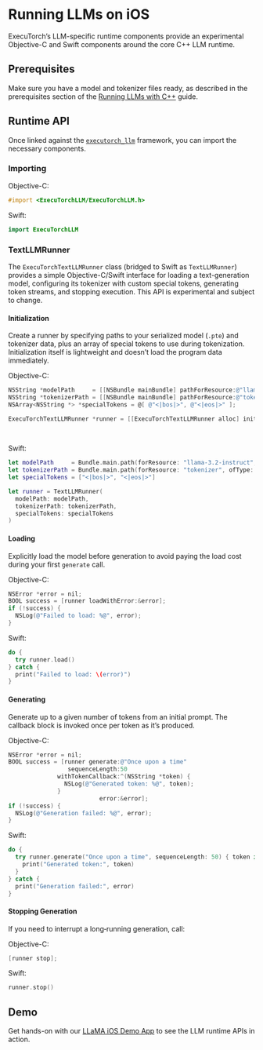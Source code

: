 # Running LLMs on iOS

ExecuTorch’s LLM-specific runtime components provide an experimental Objective-C and Swift components around the core C++ LLM runtime.

## Prerequisites

Make sure you have a model and tokenizer files ready, as described in the prerequisites section of the [Running LLMs with C++](run-with-c-plus-plus.md) guide.

## Runtime API

Once linked against the [`executorch_llm`](../using-executorch-ios.md) framework, you can import the necessary components.

### Importing

Objective-C:
```objectivec
#import <ExecuTorchLLM/ExecuTorchLLM.h>
```

Swift:
```swift
import ExecuTorchLLM
```

### TextLLMRunner

The `ExecuTorchTextLLMRunner` class (bridged to Swift as `TextLLMRunner`) provides a simple Objective-C/Swift interface for loading a text-generation model, configuring its tokenizer with custom special tokens, generating token streams, and stopping execution.
This API is experimental and subject to change.

#### Initialization

Create a runner by specifying paths to your serialized model (`.pte`) and tokenizer data, plus an array of special tokens to use during tokenization.
Initialization itself is lightweight and doesn’t load the program data immediately.

Objective-C:
```objectivec
NSString *modelPath     = [[NSBundle mainBundle] pathForResource:@"llama-3.2-instruct" ofType:@"pte"];
NSString *tokenizerPath = [[NSBundle mainBundle] pathForResource:@"tokenizer" ofType:@"model"];
NSArray<NSString *> *specialTokens = @[ @"<|bos|>", @"<|eos|>" ];

ExecuTorchTextLLMRunner *runner = [[ExecuTorchTextLLMRunner alloc] initWithModelPath:modelPath
                                                                       tokenizerPath:tokenizerPath
                                                                       specialTokens:specialTokens];
```

Swift:
```swift
let modelPath     = Bundle.main.path(forResource: "llama-3.2-instruct", ofType: "pte")!
let tokenizerPath = Bundle.main.path(forResource: "tokenizer", ofType: "model")!
let specialTokens = ["<|bos|>", "<|eos|>"]

let runner = TextLLMRunner(
  modelPath: modelPath,
  tokenizerPath: tokenizerPath,
  specialTokens: specialTokens
)
```

#### Loading

Explicitly load the model before generation to avoid paying the load cost during your first `generate` call.

Objective-C:
```objectivec
NSError *error = nil;
BOOL success = [runner loadWithError:&error];
if (!success) {
  NSLog(@"Failed to load: %@", error);
}
```

Swift:
```swift
do {
  try runner.load()
} catch {
  print("Failed to load: \(error)")
}
```

#### Generating

Generate up to a given number of tokens from an initial prompt. The callback block is invoked once per token as it’s produced.

Objective-C:
```objectivec
NSError *error = nil;
BOOL success = [runner generate:@"Once upon a time"
                 sequenceLength:50
              withTokenCallback:^(NSString *token) {
                NSLog(@"Generated token: %@", token);
              }
                          error:&error];
if (!success) {
  NSLog(@"Generation failed: %@", error);
}
```

Swift:
```swift
do {
  try runner.generate("Once upon a time", sequenceLength: 50) { token in
    print("Generated token:", token)
  }
} catch {
  print("Generation failed:", error)
}
```

#### Stopping Generation

If you need to interrupt a long‐running generation, call:

Objective-C:
```objectivec
[runner stop];
```

Swift:
```swift
runner.stop()
```

## Demo

Get hands-on with our [LLaMA iOS Demo App](llama-demo-ios.md) to see the LLM runtime APIs in action.
